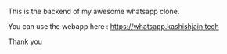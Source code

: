 This is the backend of my awesome whatsapp clone.

You can use the webapp here : https://whatsapp.kashishjain.tech

Thank you
